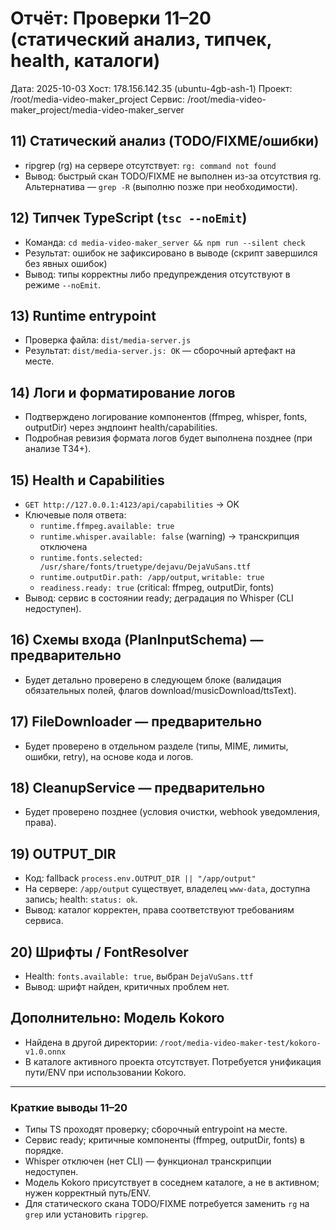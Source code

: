 # Отчёт: Проверки 11–20 (статический анализ, типчек, health, каталоги)

Дата: 2025-10-03
Хост: 178.156.142.35 (ubuntu-4gb-ash-1)
Проект: /root/media-video-maker_project
Сервис: /root/media-video-maker_project/media-video-maker_server

## 11) Статический анализ (TODO/FIXME/ошибки)
- ripgrep (rg) на сервере отсутствует: `rg: command not found`
- Вывод: быстрый скан TODO/FIXME не выполнен из-за отсутствия rg. Альтернатива — `grep -R` (выполню позже при необходимости).

## 12) Типчек TypeScript (`tsc --noEmit`)
- Команда: `cd media-video-maker_server && npm run --silent check`
- Результат: ошибок не зафиксировано в выводе (скрипт завершился без явных ошибок)
- Вывод: типы корректны либо предупреждения отсутствуют в режиме `--noEmit`.

## 13) Runtime entrypoint
- Проверка файла: `dist/media-server.js`
- Результат: `dist/media-server.js: OK` — сборочный артефакт на месте.

## 14) Логи и форматирование логов
- Подтверждено логирование компонентов (ffmpeg, whisper, fonts, outputDir) через эндпоинт health/capabilities.
- Подробная ревизия формата логов будет выполнена позднее (при анализе T34+).

## 15) Health и Capabilities
- `GET http://127.0.0.1:4123/api/capabilities` → OK
- Ключевые поля ответа:
  - `runtime.ffmpeg.available: true`
  - `runtime.whisper.available: false` (warning) → транскрипция отключена
  - `runtime.fonts.selected: /usr/share/fonts/truetype/dejavu/DejaVuSans.ttf`
  - `runtime.outputDir.path: /app/output`, `writable: true`
  - `readiness.ready: true` (critical: ffmpeg, outputDir, fonts)
- Вывод: сервис в состоянии ready; деградация по Whisper (CLI недоступен).

## 16) Схемы входа (PlanInputSchema) — предварительно
- Будет детально проверено в следующем блоке (валидация обязательных полей, флагов download/musicDownload/ttsText).

## 17) FileDownloader — предварительно
- Будет проверено в отдельном разделе (типы, MIME, лимиты, ошибки, retry), на основе кода и логов.

## 18) CleanupService — предварительно
- Будет проверено позднее (условия очистки, webhook уведомления, права).

## 19) OUTPUT_DIR
- Код: fallback `process.env.OUTPUT_DIR || "/app/output"`
- На сервере: `/app/output` существует, владелец `www-data`, доступна запись; health: `status: ok`.
- Вывод: каталог корректен, права соответствуют требованиям сервиса.

## 20) Шрифты / FontResolver
- Health: `fonts.available: true`, выбран `DejaVuSans.ttf`
- Вывод: шрифт найден, критичных проблем нет.

## Дополнительно: Модель Kokoro
- Найдена в другой директории: `/root/media-video-maker-test/kokoro-v1.0.onnx`
- В каталоге активного проекта отсутствует. Потребуется унификация пути/ENV при использовании Kokoro.

---

### Краткие выводы 11–20
- Типы TS проходят проверку; сборочный entrypoint на месте.
- Сервис ready; критичные компоненты (ffmpeg, outputDir, fonts) в порядке.
- Whisper отключен (нет CLI) — функционал транскрипции недоступен.
- Модель Kokoro присутствует в соседнем каталоге, а не в активном; нужен корректный путь/ENV.
- Для статического скана TODO/FIXME потребуется заменить `rg` на `grep` или установить `ripgrep`.
